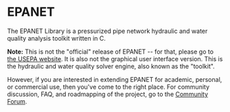 EPANET
======

The EPANET Library is a pressurized pipe network hydraulic and water quality analysis toolkit written in C. 

__Note:__ This is not the "official" release of EPANET -- for that, please go to [the USEPA website](http://www2.epa.gov/water-research/epanet). It is also not the graphical user interface version. This is the hydraulic and water quality solver engine, also known as the "toolkit".

However, if you are interested in extending EPANET for academic, personal, or commercial use, then you've come to the right place. For community discussion, FAQ, and roadmapping of the project, go to the [Community Forum](http://community.wateranalytics.org/category/epanet). 
